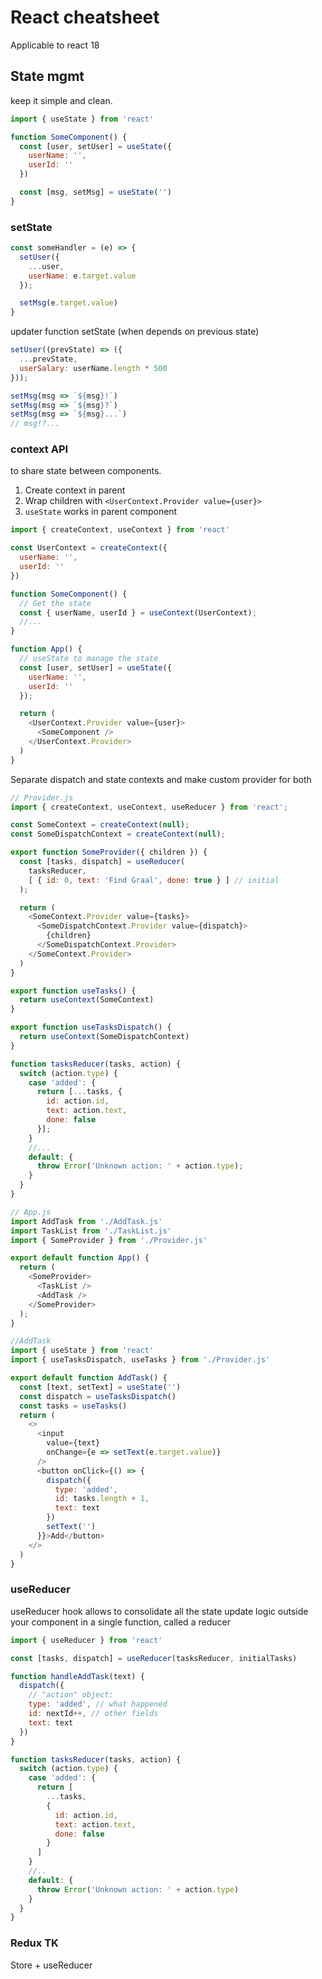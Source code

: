 # React cheatsheet

Applicable to react 18

## State mgmt
keep it simple and clean.

```js
import { useState } from 'react'

function SomeComponent() {
  const [user, setUser] = useState({
    userName: '',
    userId: ''
  })

  const [msg, setMsg] = useState('')
}
```
### setState

```js
const someHandler = (e) => {
  setUser({
    ...user,
    userName: e.target.value
  });

  setMsg(e.target.value)
}
```
updater function setState (when depends on previous state)
```js
setUser((prevState) => ({
  ...prevState,
  userSalary: userName.length * 500
}));

setMsg(msg => `${msg}!`)
setMsg(msg => `${msg}?`)
setMsg(msg => `${msg}...`)
// msg!?...
```
### context API
to share state between components.
1. Create context in parent
2. Wrap children with `<UserContext.Provider value={user}>`
3. `useState` works in parent component

```js
import { createContext, useContext } from 'react'

const UserContext = createContext({
  userName: '',
  userId: ''
})

function SomeComponent() {
  // Get the state
  const { userName, userId } = useContext(UserContext);
  //...
}

function App() {
  // useState to manage the state
  const [user, setUser] = useState({
    userName: '',
    userId: ''
  });

  return (
    <UserContext.Provider value={user}>
      <SomeComponent />
    </UserContext.Provider>
  )
}

```
Separate dispatch and state contexts and make custom provider for both
```js
// Provider.js
import { createContext, useContext, useReducer } from 'react';

const SomeContext = createContext(null);
const SomeDispatchContext = createContext(null);

export function SomeProvider({ children }) {
  const [tasks, dispatch] = useReducer(
    tasksReducer,
    [ { id: 0, text: 'Find Graal', done: true } ] // initial
  );

  return (
    <SomeContext.Provider value={tasks}>
      <SomeDispatchContext.Provider value={dispatch}>
        {children}
      </SomeDispatchContext.Provider>
    </SomeContext.Provider>
  )
}

export function useTasks() {
  return useContext(SomeContext)
}

export function useTasksDispatch() {
  return useContext(SomeDispatchContext)
}

function tasksReducer(tasks, action) {
  switch (action.type) {
    case 'added': {
      return [...tasks, {
        id: action.id,
        text: action.text,
        done: false
      }];
    }
    //...
    default: {
      throw Error('Unknown action: ' + action.type);
    }
  }
}

// App.js
import AddTask from './AddTask.js'
import TaskList from './TaskList.js'
import { SomeProvider } from './Provider.js'

export default function App() {
  return (
    <SomeProvider>
      <TaskList />
      <AddTask />
    </SomeProvider>
  );
}

//AddTask
import { useState } from 'react'
import { useTasksDispatch, useTasks } from './Provider.js'

export default function AddTask() {
  const [text, setText] = useState('')
  const dispatch = useTasksDispatch()
  const tasks = useTasks()
  return (
    <>
      <input
        value={text}
        onChange={e => setText(e.target.value)}
      />
      <button onClick={() => {
        dispatch({
          type: 'added',
          id: tasks.length + 1,
          text: text
        })
        setText('')
      }}>Add</button>
    </>
  )
}

```
### useReducer
useReducer hook allows to consolidate all the state update logic outside your component in a single function, called a reducer
```js
import { useReducer } from 'react'

const [tasks, dispatch] = useReducer(tasksReducer, initialTasks)

function handleAddTask(text) {
  dispatch({
    // "action" object:
    type: 'added', // what happened
    id: nextId++, // other fields
    text: text
  })
}

function tasksReducer(tasks, action) {
  switch (action.type) {
    case 'added': {
      return [
        ...tasks,
        {
          id: action.id,
          text: action.text,
          done: false
        }
      ]
    }
    //..
    default: {
      throw Error('Unknown action: ' + action.type)
    }
  }
}
```
### Redux TK
Store + useReducer
```

```
